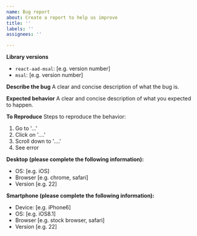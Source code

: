 ```yaml
---
name: Bug report
about: Create a report to help us improve
title: ''
labels: ''
assignees: ''

---
```


**Library versions**
- `react-aad-msal`: [e.g. version number]
- `msal`: [e.g. version number]

**Describe the bug**
A clear and concise description of what the bug is.

**Expected behavior**
A clear and concise description of what you expected to happen.


**To Reproduce**
Steps to reproduce the behavior:
1. Go to '...'
2. Click on '....'
3. Scroll down to '....'
4. See error

**Desktop (please complete the following information):**
 - OS: [e.g. iOS]
 - Browser [e.g. chrome, safari]
 - Version [e.g. 22]

**Smartphone (please complete the following information):**
 - Device: [e.g. iPhone6]
 - OS: [e.g. iOS8.1]
 - Browser [e.g. stock browser, safari]
 - Version [e.g. 22]

